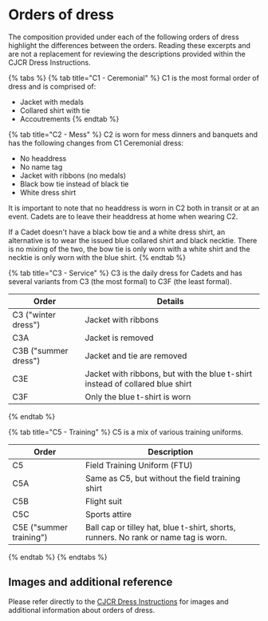 # Orders of dress

The composition provided under each of the following orders of dress highlight the differences between the orders. Reading these excerpts and are not a replacement for reviewing the descriptions provided within the CJCR Dress Instructions.

{% tabs %}
{% tab title="C1 - Ceremonial" %}
C1 is the most formal order of dress and is comprised of:

* Jacket with medals
* Collared shirt with tie
* Accoutrements
{% endtab %}

{% tab title="C2 - Mess" %}
C2 is worn for mess dinners and banquets and has the following changes from C1 Ceremonial dress:

* No headdress
* No name tag
* Jacket with ribbons (no medals)
* Black bow tie instead of black tie
* White dress shirt

It is important to note that no headdress is worn in C2 both in transit or at an event. Cadets are to leave their headdress at home when wearing C2.

If a Cadet doesn't have a black bow tie and a white dress shirt, an alternative is to wear the issued blue collared shirt and black  necktie. There is no mixing of the two, the bow tie is only worn with a white shirt and the necktie is only worn with the blue shirt.
{% endtab %}

{% tab title="C3 - Service" %}
C3 is the daily dress for Cadets and has several variants from C3 (the most formal) to C3F (the least formal).

| Order                | Details                                                                       |
| -------------------- | ----------------------------------------------------------------------------- |
| C3 ("winter dress")  | Jacket with ribbons                                                           |
| C3A                  | Jacket is removed                                                             |
| C3B ("summer dress") | Jacket and tie are removed                                                    |
| C3E                  | Jacket with ribbons, but with the blue t-shirt instead of collared blue shirt |
| C3F                  | Only the blue t-shirt is worn                                                 |
{% endtab %}

{% tab title="C5 - Training" %}
C5 is a mix of various training uniforms.

| Order                   | Description                                                                         |
| ----------------------- | ----------------------------------------------------------------------------------- |
| C5                      | Field Training Uniform (FTU)                                                        |
| C5A                     | Same as C5, but without the field training shirt                                    |
| C5B                     | Flight suit                                                                         |
| C5C                     | Sports attire                                                                       |
| C5E ("summer training") | Ball cap or tilley hat, blue t-shirt, shorts, runners. No rank or name tag is worn. |
{% endtab %}
{% endtabs %}

## Images and additional reference

Please refer directly to the [CJCR Dress Instructions](https://www.canada.ca/en/department-national-defence/services/cadets-junior-canadian-rangers/cjcr-policy/cjcr-dress-instructions.html) for images and additional information about orders of dress.
